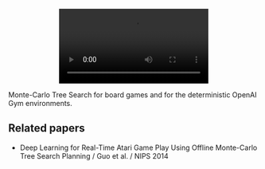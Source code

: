 <p align="center">
  <video src='cartpole-mcts-demo.mp4' />
</p>

Monte-Carlo Tree Search for board games and for the deterministic OpenAI Gym environments.

## Related papers

- Deep Learning for Real-Time Atari Game Play Using Offline Monte-Carlo Tree Search Planning / Guo et al. / NIPS 2014
